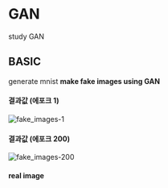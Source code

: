 # GAN
study GAN

## BASIC
generate mnist
**make fake images using GAN**

#### 결과값 (에포크 1)
![fake_images-1](https://user-images.githubusercontent.com/72767245/97081777-9f855c00-163f-11eb-80df-7be4b5ddcdd2.png)

#### 결과값 (에포크 200)
![fake_images-200](https://user-images.githubusercontent.com/72767245/97081788-b4fa8600-163f-11eb-9de8-1cce8578beb9.png)

#### real image
